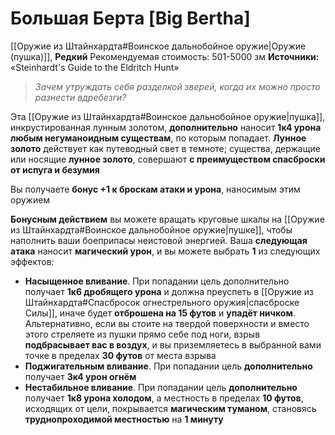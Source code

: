# Большая Берта [Big Bertha]

[[Оружие из Штайнхардта#Воинское дальнобойное оружие|Оружие (пушка)]], **Редкий**
Рекомендуемая стоимость: 501-5000 зм
**Источники:** «Steinhardt's Guide to the Eldritch Hunt»

> *Зачем утруждать себя разделкой зверей, когда их можно просто разнести вдребезги?*

Эта [[Оружие из Штайнхардта#Воинское дальнобойное оружие|пушка]], инкрустированная лунным золотом, **дополнительно** наносит **1к4 урона любым негуманоидным существам**, по которым попадает. **Лунное золото** действует как путеводный свет в темноте; существа, держащие или носящие **лунное золото**, совершают **с преимуществом спасброски от испуга и безумия**

Вы получаете **бонус +1 к броскам атаки и урона**, наносимым этим оружием

**Бонусным действием** вы можете вращать круговые шкалы на [[Оружие из Штайнхардта#Воинское дальнобойное оружие|пушке]], чтобы наполнить ваши боеприпасы неистовой энергией. Ваша **следующая атака** наносит **магический урон**, и вы можете выбрать **1** из следующих эффектов:

- **Насыщенное вливание**. При попадании цель дополнительно получает **1к6 дробящего урона** и должна преуспеть в [[Оружие из Штайнхардта#Спасбросок огнестрельного оружия|спасброске Силы]], иначе будет **отброшена на 15 футов** и **упадёт ничком**. Альтернативно, если вы стоите на твердой поверхности и вместо этого стреляете из пушки прямо себе под ноги, взрыв **подбрасывает вас в воздух**, и вы приземляетесь в выбранной вами точке в пределах **30 футов** от места взрыва
- **Поджигательным вливание**. При попадании цель **дополнительно** получает **3к4 урон огнём**
- **Нестабильное вливание**. При попадании цель **дополнительно** получает **1к8 урона холодом**, а местность в пределах **10 футов**, исходящих от цели, покрывается **магическим туманом**, становясь **труднопроходимой местностью** на **1 минуту**